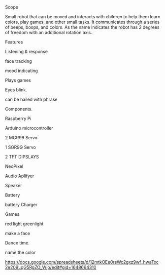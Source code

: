 Scope

Small robot that can be moved and interacts with children to help them learn colors, play games, and other small tasks. It communicates through a series of beeps, boops, and colors. As the name indicates the robot has 2 degrees of freedom with an additional rotation axis.

Features

Listening & response

face tracking

mood indicating

Plays games

Eyes blink.

can be hailed with phrase

Components.

Raspberry Pi

Arduino microcontroller

2 MGR99 Servo

1 SGR9G Servo

2 TFT DIPSLAYS

NeoPixel

Audio Aplifyer

Speaker

Battery

battery Charger

Games

red light greenlight

make a face

Dance time.

name the color





https://docs.google.com/spreadsheets/d/12mtkOEe0rsWc2gxz9wf_hwaTxc2e209LqG5RgZO_Wjo/edit#gid=1648664310
